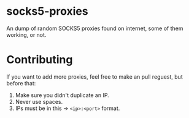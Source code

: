 # socks5-proxies
An dump of random SOCKS5 proxies found on internet, some of them working, or not. 
# Contributing
If you want to add more proxies, feel free to make an pull reguest, but before that:
1. Make sure you didn't duplicate an IP.
2. Never use spaces.
3. IPs must be in this -> `<ip>:<port>` format.
